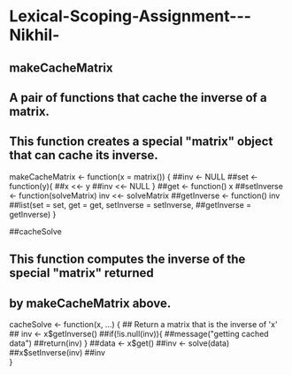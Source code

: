 # Lexical-Scoping-Assignment---Nikhil-
## makeCacheMatrix
## A pair of functions that cache the inverse of a matrix.
## This function creates a special "matrix" object that can cache its inverse.

makeCacheMatrix <- function(x = matrix()) {
  		##inv <- NULL
  		##set <- function(y){
   		##x <<- y
   		##inv <<- NULL
	}
  		##get <- function() x
  		##setInverse <- function(solveMatrix) inv <<- solveMatrix
  		##getInverse <- function() inv
  		##list(set = set, get = get, setInverse = setInverse, 
		##getInverse = getInverse)
	}
  
  ##cacheSolve
  ## This function computes the inverse of the special "matrix" returned
  ## by makeCacheMatrix above.
cacheSolve <- function(x, ...) {
   	  ## Return a matrix that is the inverse of 'x'
 	    ## inv <- x$getInverse()
  		##if(!is.null(inv)){
    	##message("getting cached data")
    	##return(inv)
	}
  		##data <- x$get()
  		##inv <- solve(data)
  		##x$setInverse(inv)
  		##inv      
	}
